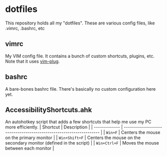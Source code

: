 # dotfiles
This repository holds all my "dotfiles". These are various config files, like .vimrc, .bashrc, etc

## vimrc
My VIM config file. It contains a bunch of custom shortcuts, plugins, etc. Note that it uses [vim-plug](https://github.com/junegunn/vim-plug).

## bashrc
A bare-bones bashrc file. There's basically no custom configuration here yet.

## AccessibilityShortcuts.ahk
An autohotkey script that adds a few shortcuts that help me use my PC more efficiently.
  | Shortcut      | Description                                                        | 
  | ------------- | ------------------------------------------------------------------ |
  | `Win+F`       | Centers the mouse on the primary monitor                           |
  | `Win+Shift+F` | Centers the mouse on the secondary monitor (defined in the script) |
  | `Win+Ctrl+F`  | Moves the mouse between each monitor                               |
